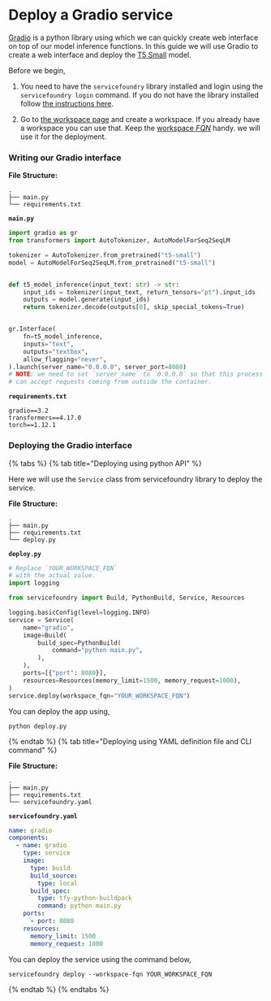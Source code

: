 # Deploy a Gradio service

[Gradio](https://gradio.app/) is a python library using which we can quickly create web interface on top of our model inference functions. In this guide we will use Gradio to create a web interface and deploy the [T5 Small](https://huggingface.co/t5-small) model.

Before we begin,
1. You need to have the `servicefoundry`
library installed and login using the `servicefoundry login` command. If you do not have the library installed follow [the instructions here](quickstart/install-and-workspace.md).

2. Go to [the workspace page](https://app.truefoundry.com/workspace) and create a workspace. If you already have a workspace you can use that. Keep the [workspace _FQN_](../faq/get-workspace-fqn.md) handy. we will use it for the deployment.

### Writing our Gradio interface

**File Structure:**

```
.
├── main.py
└── requirements.txt
```

**`main.py`**
```python
import gradio as gr
from transformers import AutoTokenizer, AutoModelForSeq2SeqLM

tokenizer = AutoTokenizer.from_pretrained("t5-small")
model = AutoModelForSeq2SeqLM.from_pretrained("t5-small")


def t5_model_inference(input_text: str) -> str:
    input_ids = tokenizer(input_text, return_tensors="pt").input_ids
    outputs = model.generate(input_ids)
    return tokenizer.decode(outputs[0], skip_special_tokens=True)


gr.Interface(
    fn=t5_model_inference,
    inputs="text",
    outputs="textbox",
    allow_flagging="never",
).launch(server_name="0.0.0.0", server_port=8080)
# NOTE: we need to set `server_name` to `0.0.0.0` so that this process
# can accept requests coming from outside the container.
```

**`requirements.txt`**
```
gradio==3.2
transformers==4.17.0
torch==1.12.1
```

### Deploying the Gradio interface

{% tabs %}
{% tab title="Deploying using python API" %}

Here we will use the `Service` class from servicefoundry library to deploy the service.

**File Structure:**

```
.
├── main.py
├── requirements.txt
└── deploy.py
```

**`deploy.py`**
```python
# Replace `YOUR_WORKSPACE_FQN`
# with the actual value.
import logging

from servicefoundry import Build, PythonBuild, Service, Resources

logging.basicConfig(level=logging.INFO)
service = Service(
    name="gradio",
    image=Build(
        build_spec=PythonBuild(
            command="python main.py",
        ),
    ),
    ports=[{"port": 8080}],
    resources=Resources(memory_limit=1500, memory_request=1000),
)
service.deploy(workspace_fqn="YOUR_WORKSPACE_FQN")
```

You can deploy the app using, 
```shell
python deploy.py
```

{% endtab %}
{% tab title="Deploying using YAML definition file and CLI command" %} 


**File Structure:**

```
.
├── main.py
├── requirements.txt
└── servicefoundry.yaml
```

**`servicefoundry.yaml`**
```yaml
name: gradio
components:
  - name: gradio
    type: service
    image:
      type: build
      build_source:
        type: local
      build_spec:
        type: tfy-python-buildpack
        command: python main.py
    ports:
      - port: 8080
    resources:
      memory_limit: 1500
      memory_request: 1000
```
You can deploy the service using the command below,

```shell
servicefoundry deploy --workspace-fqn YOUR_WORKSPACE_FQN
```
{% endtab %}
{% endtabs %}
